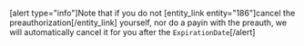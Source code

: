 [alert type="info"]Note that if you do not [entity_link entity="186"]cancel the preauthorization[/entity_link] yourself, nor do a payin with the preauth, we will automatically cancel it for you after the `ExpirationDate`[/alert]